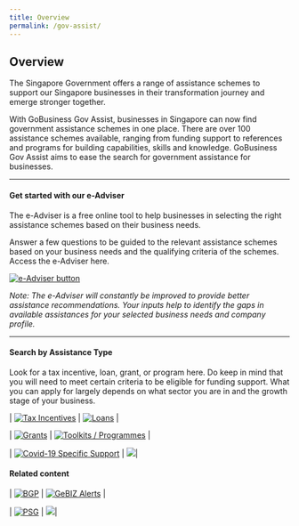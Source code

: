 ```yaml
---
title: Overview
permalink: /gov-assist/
---
```


## Overview

The Singapore Government offers a range of assistance schemes to support our Singapore businesses in their transformation journey and emerge stronger together. 

With GoBusiness Gov Assist, businesses in Singapore can now find government assistance schemes in one place. There are over 100 assistance schemes available, ranging from funding support to references and programs for building capabilities, skills and knowledge. GoBusiness Gov Assist aims to ease the search for government assistance for businesses.

***

#### Get started with our e-Adviser

The e-Adviser is a free online tool to help businesses in selecting the right assistance schemes based on their business needs. 

Answer a few questions to be guided to the relevant assistance schemes based on your business needs and the qualifying criteria of the schemes. Access the e-Adviser here.

[![e-Adviser button](/images/gov-assist/ga_cta_button.png)](https://ea-staging.l1t.molb.gov.sg/)

*Note: The e-Adviser will constantly be improved to provide better assistance recommendations. Your inputs help to identify the gaps in available assistances for your selected business needs and company profile.*

***

<h4 id="search-by-assistance-type">Search by Assistance Type</h4>

Look for a tax incentive, loan, grant, or program here. Do keep in mind that you will need to meet certain criteria to be eligible for funding support. What you can apply for largely depends on what sector you are in and the growth stage of your business.

| [![Tax Incentives](/images/gov-assist/taxIncentives.png "Tax Incentives")](/gov-assist/tax-incentives/) | [![Loans](/images/gov-assist/loans.png "Loans")](/gov-assist/loans/) |

| [![Grants](/images/gov-assist/grants.png "Grants")](/gov-assist/grants/) | [![Toolkits / Programmes](/images/gov-assist/toolkits_programmes.png "Toolkits / Programmes")](/gov-assist/toolkits-programmes/) |

| [![Covid-19 Specific Support](/images/gov-assist/covid_support.png "Covid-19 Specific Support")](/supportschemes/general) | ![ ](/images/gov-assist/overview_blank_tiles.png)|

#### Related content

| [![BGP](/images/gov-assist/bgp.png "Business Grants Portal")](/business-grants-portal/) | [![GeBIZ Alerts](/images/gov-assist/gebiz.png "GeBIZ Alerts")](/gebiz-alerts/) |

| [![PSG](/images/gov-assist/psg.png "Productivity Solutions Grant")](/productivity-solutions-grant/) | ![](/images/gov-assist/overview_blank_tiles.png)|

